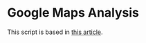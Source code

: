# Google Maps Analysis

This script is based in [this article]("https://shiring.github.io/maps/2016/12/30/Standortverlauf_post").


